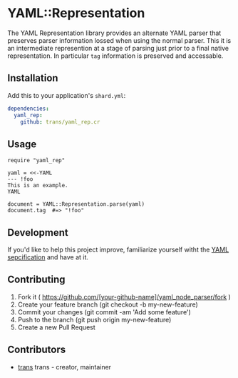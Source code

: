 # YAML::Representation

The YAML Representation library provides an alternate YAML parser that preserves
parser information lossed when using the normal parser. This it is an intermediate
represention at a stage of parsing just prior to a final native representation. 
In particular `tag` information is preserved and accessable.


## Installation

Add this to your application's `shard.yml`:

```yaml
dependencies:
  yaml_rep:
    github: trans/yaml_rep.cr
```


## Usage


```crystal
require "yaml_rep"

yaml = <<-YAML
--- !foo
This is an example.
YAML

document = YAML::Representation.parse(yaml)
document.tag  #=> "!foo"
```


## Development

If you'd like to help this project improve, familiarize yourself witht the
[YAML sepcification](http://yaml.org/spec/1.2/spec.html) and have at it.


## Contributing

1. Fork it ( https://github.com/[your-github-name]/yaml_node_parser/fork )
2. Create your feature branch (git checkout -b my-new-feature)
3. Commit your changes (git commit -am 'Add some feature')
4. Push to the branch (git push origin my-new-feature)
5. Create a new Pull Request


## Contributors

- [trans](https://github.com/trans) trans - creator, maintainer
